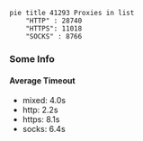 
```mermaid
pie title 41293 Proxies in list
    "HTTP" : 28740
    "HTTPS": 11018
    "SOCKS" : 8766
```

### Some Info
#### Average Timeout

- mixed: 4.0s
- http: 2.2s
- https: 8.1s
- socks: 6.4s